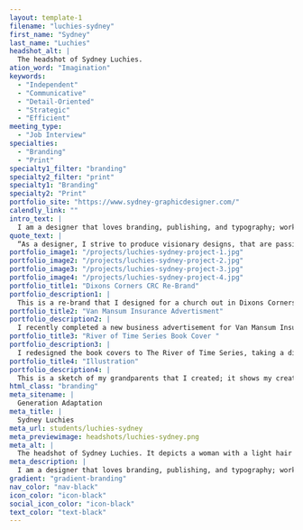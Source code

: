```yaml
---
layout: template-1
filename: "luchies-sydney"
first_name: "Sydney"
last_name: "Luchies"
headshot_alt: |
  The headshot of Sydney Luchies.
ation_word: "Imagination"
keywords:
  - "Independent"
  - "Communicative"
  - "Detail-Oriented"
  - "Strategic"
  - "Efficient"
meeting_type:
  - "Job Interview"
specialties:
  - "Branding"
  - "Print"
specialty1_filter: "branding"
specialty2_filter: "print"
specialty1: "Branding"
specialty2: "Print"
portfolio_site: "https://www.sydney-graphicdesigner.com/"
calendly_link: ""
intro_text: |
  I am a designer that loves branding, publishing, and typography; working with a company to bring out the best in their brand through brainstorming, and challenges is why I am a graphic designer.
quote_text: |
  “As a designer, I strive to produce visionary designs, that are passion-powered, with rigorous results.”
portfolio_image1: "/projects/luchies-sydney-project-1.jpg"
portfolio_image2: "/projects/luchies-sydney-project-2.jpg"
portfolio_image3: "/projects/luchies-sydney-project-3.jpg"
portfolio_image4: "/projects/luchies-sydney-project-4.jpg"
portfolio_title1: "Dixons Corners CRC Re-Brand"
portfolio_description1: |
  This is a re-brand that I designed for a church out in Dixons Corners. I focused my design on the agricultural location and congregation of the community church.
portfolio_title2: "Van Mansum Insurance Advertisment"
portfolio_description2: |
  I recently completed a new business advertisement for Van Mansum Insurance Brokerage; focusing on loyalty, trust, and safety.
portfolio_title3: "River of Time Series Book Cover "
portfolio_description3: |
  I redesigned the book covers to The River of Time Series, taking a different design path then the original cover by using Illustration.
portfolio_title4: "Illustration"
portfolio_description4: |
  This is a sketch of my grandparents that I created; it shows my creativeness, my passions, and my ability to sketch out project ideas and beginning sketches.
html_class: "branding"
meta_sitename: |
  Generation Adaptation
meta_title: |
  Sydney Luchies
meta_url: students/luchies-sydney
meta_previewimage: headshots/luchies-sydney.png
meta_alt: |
  The headshot of Sydney Luchies. It depicts a woman with a light hair tied back, smiling. She is wearing a dark cardigan and a silver necklace.
meta_description: |
  I am a designer that loves branding, publishing, and typography; working with a company to bring out the best in their brand through brainstorming, and challenges is why I am a graphic designer.
gradient: "gradient-branding"
nav_color: "nav-black"
icon_color: "icon-black"
social_icon_color: "icon-black"
text_color: "text-black"
---
```

